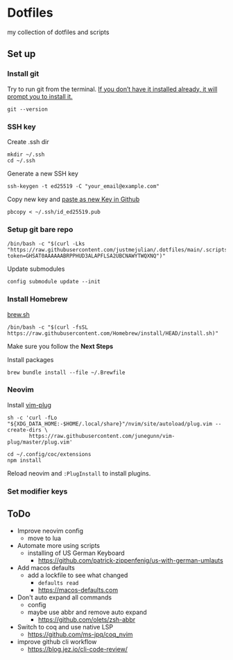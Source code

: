 # Dotfiles
my collection of dotfiles and scripts

## Set up

### Install git
Try to run git from the terminal. [If you don’t have it installed already, it will prompt you to install it.](https://git-scm.com/book/en/v2/Getting-Started-Installing-Git)
```
git --version
```

### SSH key
Create .ssh dir
```
mkdir ~/.ssh
cd ~/.ssh
```

Generate a new SSH key
```
ssh-keygen -t ed25519 -C "your_email@example.com"
```

Copy new key and [paste as new Key in Github](https://github.com/settings/ssh/new)
```
pbcopy < ~/.ssh/id_ed25519.pub
```

### Setup git bare repo
```
/bin/bash -c "$(curl -Lks "https://raw.githubusercontent.com/justmejulian/.dotfiles/main/.scripts/install.sh?token=GHSAT0AAAAAABRPPHUD3ALAPFLSA2UBCNAWYTWQXNQ")"
```

Update submodules
```
config submodule update --init
```

### Install Homebrew
[brew.sh](https://brew.sh)
```
/bin/bash -c "$(curl -fsSL https://raw.githubusercontent.com/Homebrew/install/HEAD/install.sh)"
```
Make sure you follow the __Next Steps__

Install packages
```
brew bundle install --file ~/.Brewfile
```

### Neovim
Install [vim-plug](https://github.com/junegunn/vim-plug)
```
sh -c 'curl -fLo "${XDG_DATA_HOME:-$HOME/.local/share}"/nvim/site/autoload/plug.vim --create-dirs \
       https://raw.githubusercontent.com/junegunn/vim-plug/master/plug.vim'
```

```
cd ~/.config/coc/extensions
npm install
```

Reload neovim and `:PlugInstall` to install plugins.

### Set modifier keys

## ToDo
- Improve neovim config
  - move to lua
- Automate more using scripts
  - installing of US German Keyboard 
    - https://github.com/patrick-zippenfenig/us-with-german-umlauts
- Add macos defaults
  - add a lockfile to see what changed
    - `defaults read`
    - https://macos-defaults.com
- Don't auto expand all commands 
  - config
  - maybe use abbr and remove auto expand
    - https://github.com/olets/zsh-abbr
- Switch to coq and use native LSP
  - https://github.com/ms-jpq/coq_nvim
- improve github cli workflow
  - https://blog.jez.io/cli-code-review/
